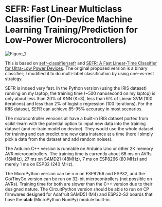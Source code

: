 # SEFR: Fast Linear Multiclass Classifier (On-Device Machine Learning Training/Prediction for Low-Power Microcontrollers)

![Figure_1](https://user-images.githubusercontent.com/44191076/99478109-c7da4f00-298e-11eb-9331-0af528409ce7.png)

This is based on [sefr-classifier/sefr](https://github.com/sefr-classifier/sefr) and [SEFR: A Fast Linear-Time Classifier for Ultra-Low Power Devices](https://arxiv.org/abs/2006.04620). The original proposed version is a binary classifier; I modified it to do multi-label classification by using one-vs-rest strategy.

SEFR is indeed very fast. In the Python version (using the IRIS dataset) running on my laptop, the training time (~500 nanosecond on my laptop) is only about less than 20% of KNN (K=3), less than 6% of Linear SVM (100 iterations) and less than 2% of logistic regression (100 iterations). For the IRIS dataset, SEFR can achieve 85-95% accuracy in most scenarios. 

The microcontroller versions all have a built-in IRIS dataset ported from scikit-learn with the potential option to input new data into the training dataset (and re-train model on device). They would use the whole dataset for training and can predict one new data instance at a time (here I simply pick a data from the dataset and add random noises).

The Arduino C++ version is runnable on Arduino Uno or other 2K memory AVR microcontrollers. The training time is currently about 68 ms on AVRs (16MHz), 27 ms on SAMD21 (48MHz), 7 ms on ESP8266 (80 MHz) and merely 1 ms on ESP32 (240 MHz).

The MicroPython version can be run on ESP8266 and ESP32, and the Go\TinyGo version can be run on 32-bit microcontrollers (not possible on AVRs). Training time for both are slower than the C++ version due to their designed nature. The CircuitPython version should be able to run on CP firmwares designed for Adafruit SAMD51 (M4) and ESP32-S2 boards that have the **ulab** (MicroPython NumPy) module built-in.
